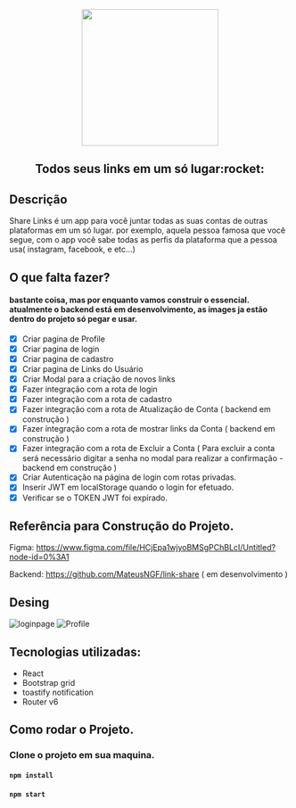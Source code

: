 


<div align="center">
  <img src='https://user-images.githubusercontent.com/62079236/154413375-22217e34-77ef-4fd1-a018-fb59bfd66262.png' width="245px" />
</div>
  
<div align="center">
  <h2>Todos seus links em um só lugar:rocket:</h2>
  
</div>

## Descrição

Share Links é um app para você juntar todas as suas contas de outras plataformas em um só lugar.
por exemplo, aquela pessoa famosa que você segue, com o app você sabe todas as perfis da plataforma que a pessoa usa( instagram, facebook, e etc...)  

## O que falta fazer?

#### bastante coisa, mas por enquanto vamos construir o essencial. atualmente o backend está em desenvolvimento, as images ja estão dentro do projeto só pegar e usar.

- [x] Criar pagina de Profile
- [x] Criar pagina de login
- [x] Criar pagina de cadastro
- [X] Criar pagina de Links do Usuário
- [x] Criar Modal para a criação de novos links
- [X] Fazer integração com a rota de login
- [X] Fazer integração com a rota de cadastro
- [x] Fazer integração com a rota de Atualização de Conta ( backend em construção ) 
- [x] Fazer integração com a rota de mostrar links da Conta ( backend em construção ) 
- [x] Fazer integração com a rota de Excluir a Conta ( Para excluir a conta será necessário digitar a senha no modal para realizar a confirmação - backend em construção )
- [x] Criar Autenticação na página de login com rotas privadas.
- [x] Inserir JWT em localStorage quando o login for efetuado.
- [x] Verificar se o TOKEN JWT foi expirado.

## Referência para Construção do Projeto.

Figma:
https://www.figma.com/file/HCjEpa1wjyoBMSgPChBLcI/Untitled?node-id=0%3A1

Backend:
https://github.com/MateusNGF/link-share ( em desenvolvimento ) 

## Desing
![loginpage](https://user-images.githubusercontent.com/62079236/154414366-c16c427e-b186-4e65-b527-6fbfe26e26f7.png)
![Profile](https://user-images.githubusercontent.com/62079236/154414486-6c88abf4-da20-4d53-a434-9ff4b8d602e4.png)






## Tecnologias utilizadas:

- React 
- Bootstrap grid
- toastify notification
- Router v6


## Como rodar o Projeto.

### Clone o projeto em sua maquina.

####  `npm install`

#### `npm start`



